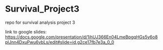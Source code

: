 # Survival_Project3
repo for survival analysis project 3

link to google slides: https://docs.google.com/presentation/d/1ihUJ366En04LmeBpgqHGs5y6o8plJnn4DxuPwu6vbLs/edit#slide=id.g2ce17fb7e3a_0_0
